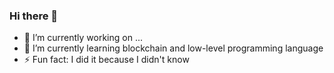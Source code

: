 ### Hi there 👋
- 🔭 I’m currently working on ...
- 🌱 I’m currently learning blockchain and low-level programming language
- ⚡ Fun fact: I did it because I didn't know
<!--
**dangthanhduong01/dangthanhduong01** is a ✨ _special_ ✨ repository because its `README.md` (this file) appears on your GitHub profile.

Here are some ideas to get you started:

- 🔭 I’m currently working on ...
- 🌱 I’m currently learning ...
- 👯 I’m looking to collaborate on ...
- 🤔 I’m looking for help with ...
- 💬 Ask me about ...
- 📫 How to reach me: ...
- 😄 Pronouns: ...
- ⚡ Fun fact: ...
-->
